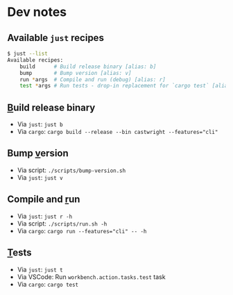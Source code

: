 # Dev notes

## Available `just` recipes

```bash
$ just --list
Available recipes:
    build      # Build release binary [alias: b]
    bump       # Bump version [alias: v]
    run *args  # Compile and run (debug) [alias: r]
    test *args # Run tests - drop-in replacement for `cargo test` [alias: t]
```

## <u>B</u>uild release binary

- Via `just`: `just b`
- Via `cargo`: `cargo build --release --bin castwright --features="cli"`

## Bump <u>v</u>ersion

- Via script: `./scripts/bump-version.sh`
- Via `just`: `just v`

## Compile and <u>r</u>un

- Via `just`: `just r -h`
- Via script: `./scripts/run.sh -h`
- Via `cargo`: `cargo run --features="cli" -- -h`

## <u>T</u>ests

- Via `just`: `just t`
- Via VSCode: Run `workbench.action.tasks.test` task
- Via `cargo`: `cargo test`
